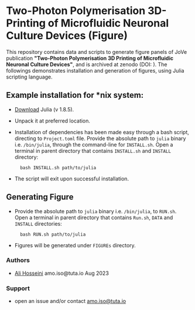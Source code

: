 # Two-Photon Polymerisation 3D-Printing of Microfluidic Neuronal Culture Devices (Figure)

This repository contains data and scripts to generate figure panels of JoVe publication **"Two-Photon Polymerisation 3D Printing of Microfluidic Neuronal Culture Devices"**, and is archived at zenodo (DOI: ). The followings demonstrates installation and generation of figures, using Julia scripting language.
 

## Example installation for \*nix system:

- [Download](https://julialang-s3.julialang.org/bin/linux/x64/1.8/julia-1.8.5-linux-x86_64.tar.gz) Julia (v 1.8.5).

- Unpack it at preferred location.

- Installation of dependencies has been made easy through a bash script, directing to `Project.toml` file. Provide the absolute path to `julia` binary i.e. `/bin/julia`, through the command-line for `INSTALL.sh`. Open a terminal in parent directory that contains `INSTALL.sh` and `INSTALL` directory:
	
		
		bash INSTALL.sh path/to/julia
		

- The script will exit upon successful installation.


## Generating Figure

- Provide the absolute path to `julia` binary i.e. `/bin/julia`, to `RUN.sh`. Open a terminal in parent directory that contains `Run.sh`, `DATA` and `INSTALL` directories:

		
		bash RUN.sh path/to/julia
		

- Figures will be generated under `FIGUREs` directory.


### Authors

- [Ali Hosseini](https://github.com/Amo-127-0-0-1) amo\.iso\@tuta\.io Aug 2023


### Support

- open an issue and/or contact amo.iso@tuta.io